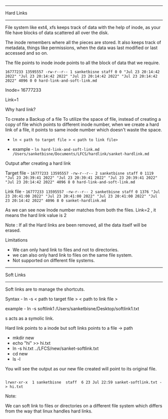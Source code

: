 ---------------------------------------------------------

Hard Links

---------------------------------------------------------


File system like ext4, xfs keeps track of data with the help of inode, as your file have blocks of data scattered all over the disk.

The inode remembers where all the pieces are stored. It also keeps track of metadata, things like permissions, when the data was last modified or last accessed and so on.

The file points to inode 
inode points to all the block of data that we require.

``` sanketbisne@C02FN48BQ6LR LFCS % stat hard-link-and-soft-link.md 
16777233 13595557 -rw-r--r-- 1 sanketbisne staff 0 0 "Jul 23 20:14:42 2022" "Jul 23 20:14:42 2022" "Jul 23 20:14:42 2022" "Jul 23 20:14:42 2022" 4096 0 0 hard-link-and-soft-link.md 

```

Inode= 16777233

Link=1

Why hard link?

To create a Backup of a file
To utilize the space of file, instead of creating a copy of file which points to different inode number, 
when we create a hard link of a file, it points to same inode number which doesn't waste the space.


- ` ln < path to target file > < path to link file> `

- example - ` ln hard-link-and-soft-link.md /Users/sanketbisne/Documents/LFCS/hardlink/sanket-hardlink.md `

Output after creating a hard link 

Target file - ``` 16777233 13595557 -rw-r--r-- 2 sanketbisne staff 0 1119 "Jul 23 20:39:41 2022" "Jul 23 20:39:41 2022" "Jul 23 20:39:41 2022" "Jul 23 20:14:42 2022" 4096 8 0 hard-link-and-soft-link.md ```

Link file - ``` 16777233 13595557 -rw-r--r-- 2 sanketbisne staff 0 1376 "Jul 23 20:41:00 2022" "Jul 23 20:41:00 2022" "Jul 23 20:41:00 2022" "Jul 23 20:14:42 2022" 4096 8 0 sanket-hardlink.md ```

As we can see now 
Inode number matches from both the files.
Link=2 , it means the hard link value is 2

Note : If all the Hard links are been removed, all the data itself will be erased.


Limitations
- We can only hard link to files and not to directories.
- we can also only hard link to files on the same file system.
- Not supported on different file systems.



---------------------------------------------------------

Soft Links

---------------------------------------------------------


Soft links are to manage the shortcuts.

Syntax - ln -s < path to target file > < path to link file >

example -  ln -s softlink1 /Users/sanketbisne/Desktop/softlink1.txt

s acts as a symolic link.

Hard link points to a inode but soft links points to a file -> path

- mkdir new
- echo "hi" >> hi.txt
- ln -s hi.txt ../LFCS/new/sanket-softlink.txt
- cd new
- ls -l

You will see the output as our new file created will point to its original file.

```

lrwxr-xr-x  1 sanketbisne  staff  6 23 Jul 22:59 sanket-softlink.txt -> hi.txt

```

Note:

We can soft link to files or directories on a different file system which differs from the way that linux handles hard links.



